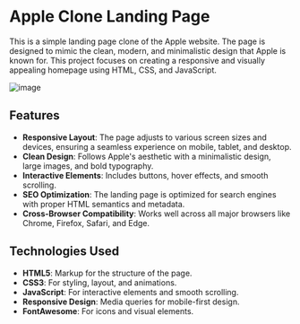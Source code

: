 # Apple Clone Landing Page 
This is a simple landing page clone of the Apple website. The page is designed to mimic the clean, modern, and minimalistic design that Apple is known for. This project focuses on creating a responsive and visually appealing homepage using HTML, CSS, and JavaScript.

![image](https://github.com/user-attachments/assets/d88c6148-8f17-495f-a5f5-286fbecc942c)

## Features 
- **Responsive Layout**: The page adjusts to various screen sizes and devices, ensuring a seamless experience on mobile, tablet, and desktop.
- **Clean Design**: Follows Apple's aesthetic with a minimalistic design, large images, and bold typography.
- **Interactive Elements**: Includes buttons, hover effects, and smooth scrolling.
- **SEO Optimization**: The landing page is optimized for search engines with proper HTML semantics and metadata.
- **Cross-Browser Compatibility**: Works well across all major browsers like Chrome, Firefox, Safari, and Edge.

## Technologies Used 
- **HTML5**: Markup for the structure of the page.
- **CSS3**: For styling, layout, and animations.
- **JavaScript**: For interactive elements and smooth scrolling.
- **Responsive Design**: Media queries for mobile-first design.
- **FontAwesome**: For icons and visual elements.



